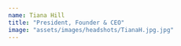 ```yaml
---
name: Tiana Hill 
title: "President, Founder & CEO"
image: "assets/images/headshots/TianaH.jpg.jpg"
---
```

